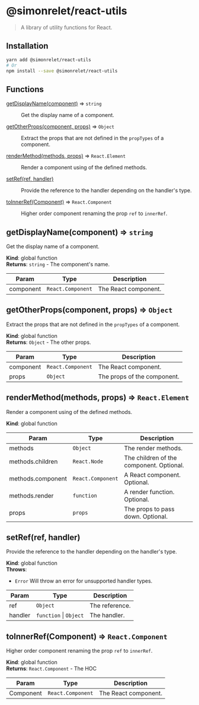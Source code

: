# @simonrelet/react-utils

> A library of utility functions for React.

## Installation

```sh
yarn add @simonrelet/react-utils
# Or
npm install --save @simonrelet/react-utils
```

<!-- The API documentation will be added here -->

<!-- Run `yarn doc` -->

## Functions

<dl>
<dt><a href="#getDisplayName">getDisplayName(component)</a> ⇒ <code>string</code></dt>
<dd><p>Get the display name of a component.</p>
</dd>
<dt><a href="#getOtherProps">getOtherProps(component, props)</a> ⇒ <code>Object</code></dt>
<dd><p>Extract the props that are not defined in the <code>propTypes</code> of a component.</p>
</dd>
<dt><a href="#renderMethod">renderMethod(methods, props)</a> ⇒ <code>React.Element</code></dt>
<dd><p>Render a component using of the defined methods.</p>
</dd>
<dt><a href="#setRef">setRef(ref, handler)</a></dt>
<dd><p>Provide the reference to the handler depending on the handler&#39;s type.</p>
</dd>
<dt><a href="#toInnerRef">toInnerRef(Component)</a> ⇒ <code>React.Component</code></dt>
<dd><p>Higher order component renaming the prop <code>ref</code> to <code>innerRef</code>.</p>
</dd>
</dl>

<a name="getDisplayName"></a>

## getDisplayName(component) ⇒ <code>string</code>

Get the display name of a component.

**Kind**: global function  
**Returns**: <code>string</code> - The component's name.

| Param     | Type                         | Description          |
| --------- | ---------------------------- | -------------------- |
| component | <code>React.Component</code> | The React component. |

<a name="getOtherProps"></a>

## getOtherProps(component, props) ⇒ <code>Object</code>

Extract the props that are not defined in the `propTypes` of a component.

**Kind**: global function  
**Returns**: <code>Object</code> - The other props.

| Param     | Type                         | Description                 |
| --------- | ---------------------------- | --------------------------- |
| component | <code>React.Component</code> | The React component.        |
| props     | <code>Object</code>          | The props of the component. |

<a name="renderMethod"></a>

## renderMethod(methods, props) ⇒ <code>React.Element</code>

Render a component using of the defined methods.

**Kind**: global function

| Param             | Type                         | Description                              |
| ----------------- | ---------------------------- | ---------------------------------------- |
| methods           | <code>Object</code>          | The render methods.                      |
| methods.children  | <code>React.Node</code>      | The children of the component. Optional. |
| methods.component | <code>React.Component</code> | A React component. Optional.             |
| methods.render    | <code>function</code>        | A render function. Optional.             |
| props             | <code>props</code>           | The props to pass down. Optional.        |

<a name="setRef"></a>

## setRef(ref, handler)

Provide the reference to the handler depending on the handler's type.

**Kind**: global function  
**Throws**:

- <code>Error</code> Will throw an error for unsupported handler types.

| Param   | Type                                         | Description    |
| ------- | -------------------------------------------- | -------------- |
| ref     | <code>Object</code>                          | The reference. |
| handler | <code>function</code> \| <code>Object</code> | The handler.   |

<a name="toInnerRef"></a>

## toInnerRef(Component) ⇒ <code>React.Component</code>

Higher order component renaming the prop `ref` to `innerRef`.

**Kind**: global function  
**Returns**: <code>React.Component</code> - The HOC

| Param     | Type                         | Description          |
| --------- | ---------------------------- | -------------------- |
| Component | <code>React.Component</code> | The React component. |
